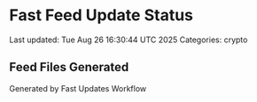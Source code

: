 # Fast Feed Update Status
Last updated: Tue Aug 26 16:30:44 UTC 2025
Categories: crypto

## Feed Files Generated

Generated by Fast Updates Workflow
